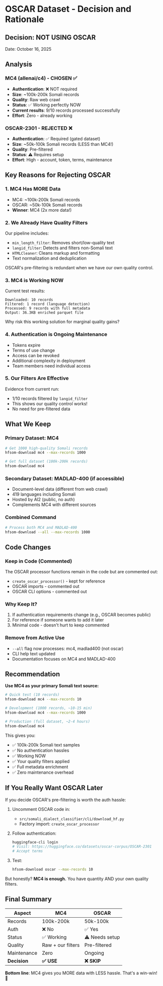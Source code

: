 # OSCAR Dataset - Decision and Rationale

## Decision: **NOT USING OSCAR**

Date: October 16, 2025

## Analysis

### MC4 (allenai/c4) - CHOSEN ✅
- **Authentication**: ❌ NOT required
- **Size**: ~100k-200k Somali records
- **Quality**: Raw web crawl
- **Status**: ✅ Working perfectly NOW
- **Current results**: 9/10 records processed successfully
- **Effort**: Zero - already working

### OSCAR-2301 - REJECTED ❌
- **Authentication**: ✅ Required (gated dataset)
- **Size**: ~50k-100k Somali records (LESS than MC4!)
- **Quality**: Pre-filtered
- **Status**: ⚠️ Requires setup
- **Effort**: High - account, token, terms, maintenance

## Key Reasons for Rejecting OSCAR

### 1. **MC4 Has MORE Data**
- MC4: ~100k-200k Somali records
- OSCAR: ~50k-100k Somali records
- **Winner**: MC4 (2x more data!)

### 2. **We Already Have Quality Filters**
Our pipeline includes:
- `min_length_filter`: Removes short/low-quality text
- `langid_filter`: Detects and filters non-Somali text
- `HTMLCleaner`: Cleans markup and formatting
- Text normalization and deduplication

OSCAR's pre-filtering is redundant when we have our own quality control.

### 3. **MC4 is Working NOW**
Current test results:
```
Downloaded: 10 records
Filtered: 1 record (language detection)
Processed: 9 records with full metadata
Output: 36.3KB enriched parquet file
```

Why risk this working solution for marginal quality gains?

### 4. **Authentication is Ongoing Maintenance**
- Tokens expire
- Terms of use change
- Access can be revoked
- Additional complexity in deployment
- Team members need individual access

### 5. **Our Filters Are Effective**
Evidence from current run:
- 1/10 records filtered by `langid_filter`
- This shows our quality control works!
- No need for pre-filtered data

## What We Keep

### Primary Dataset: MC4
```bash
# Get 1000 high-quality Somali records
hfsom-download mc4 --max-records 1000

# Get full dataset (100k-200k records)
hfsom-download mc4
```

### Secondary Dataset: MADLAD-400 (if accessible)
- Document-level data (different from web crawl)
- 419 languages including Somali
- Hosted by AI2 (public, no auth)
- Complements MC4 with different sources

### Combined Command
```bash
# Process both MC4 and MADLAD-400
hfsom-download --all --max-records 1000
```

## Code Changes

### Keep in Code (Commented)
The OSCAR processor functions remain in the code but are commented out:
- `create_oscar_processor()` - kept for reference
- OSCAR imports - commented out
- OSCAR CLI options - commented out

### Why Keep It?
1. If authentication requirements change (e.g., OSCAR becomes public)
2. For reference if someone wants to add it later
3. Minimal code - doesn't hurt to keep commented

### Remove from Active Use
- `--all` flag now processes: mc4, madlad400 (not oscar)
- CLI help text updated
- Documentation focuses on MC4 and MADLAD-400

## Recommendation

**Use MC4 as your primary Somali text source:**

```bash
# Quick test (10 records)
hfsom-download mc4 --max-records 10

# Development (1000 records, ~10-15 min)
hfsom-download mc4 --max-records 1000

# Production (full dataset, ~2-4 hours)
hfsom-download mc4
```

This gives you:
- ✅ 100k-200k Somali text samples
- ✅ No authentication hassles
- ✅ Working NOW
- ✅ Your quality filters applied
- ✅ Full metadata enrichment
- ✅ Zero maintenance overhead

## If You Really Want OSCAR Later

If you decide OSCAR's pre-filtering is worth the auth hassle:

1. Uncomment OSCAR code in:
   - `src/somali_dialect_classifier/cli/download_hf.py`
   - Factory import: `create_oscar_processor`

2. Follow authentication:
   ```bash
   huggingface-cli login
   # Visit: https://huggingface.co/datasets/oscar-corpus/OSCAR-2301
   # Accept terms
   ```

3. Test:
   ```bash
   hfsom-download oscar --max-records 10
   ```

But honestly? **MC4 is enough.** You have quantity AND your own quality filters.

## Final Summary

| Aspect | MC4 | OSCAR |
|--------|-----|-------|
| Records | 100k-200k | 50k-100k |
| Auth | ❌ No | ✅ Yes |
| Status | ✅ Working | ⚠️ Needs setup |
| Quality | Raw + our filters | Pre-filtered |
| Maintenance | Zero | Ongoing |
| **Decision** | **✅ USE** | **❌ SKIP** |

**Bottom line**: MC4 gives you MORE data with LESS hassle. That's a win-win! 🎉
